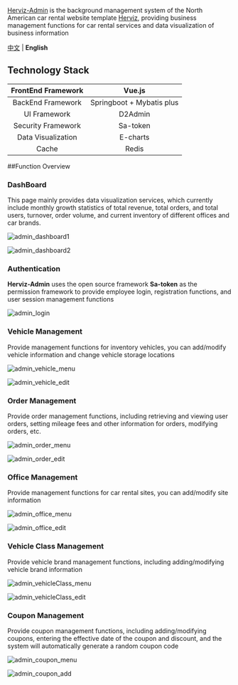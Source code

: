 [Herviz-Admin](https://github.com/DB-CarRet/Herviz-Admin)  is the background management system of the North American car rental website template [Herviz](https://github.com/DB-CarRet/Herviz), providing business management functions for car rental services and data visualization of business information

[中文](https://github.com/DB-CarRet/Herviz-Admin/blob/master/README.zh.md) | **English**

## Technology Stack

| FrontEnd Framework |          Vue.js           |
| :----------------: | :-----------------------: |
| BackEnd Framework  | Springboot + Mybatis plus |
|    UI Framework    |          D2Admin          |
| Security Framework |         Sa-token          |
| Data Visualization |         E-charts          |
|       Cache        |           Redis           |



##Function Overview

### DashBoard

This page mainly provides data visualization services, which currently include monthly growth statistics of total revenue, total orders, and total users, turnover, order volume, and current inventory of different offices and car brands.

![admin_dashboard1](assets/admin_dashboard1.png)

![admin_dashboard2](assets/admin_dashboard2.png)



###  Authentication

**Herviz-Admin** uses the open source framework **Sa-token** as the permission framework to provide employee login, registration functions, and user session management functions

![admin_login](assets/admin_login.png)



### Vehicle Management

Provide management functions for inventory vehicles, you can add/modify vehicle information and change vehicle storage locations



![admin_vehicle_menu](assets/admin_vehicle_menu.png)

![admin_vehicle_edit](assets/admin_vehicle_edit.png)



### Order Management

Provide order management functions, including retrieving and viewing user orders, setting mileage fees and other information for orders, modifying orders, etc.



![admin_order_menu](assets/admin_order_menu.png)

![admin_order_edit](assets/admin_order_edit.png)



### Office Management

Provide management functions for car rental sites, you can add/modify site information



![admin_office_menu](assets/admin_office_menu.png)

![admin_office_edit](assets/admin_office_edit.png)



### Vehicle Class Management

Provide vehicle brand management functions, including adding/modifying vehicle brand information

![admin_vehicleClass_menu](assets/admin_vehicleClass_menu.png)

![admin_vehicleClass_edit](assets/admin_vehicleClass_edit.png)



### Coupon Management

Provide coupon management functions, including adding/modifying coupons, entering the effective date of the coupon and discount, and the system will automatically generate a random coupon code



![admin_coupon_menu](assets/admin_coupon_menu.png)

![admin_coupon_add](assets/admin_coupon_add.png)

